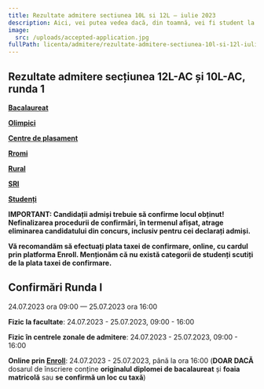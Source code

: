 ```yaml
---
title: Rezultate admitere sectiunea 10L si 12L ― iulie 2023
description: Aici, vei putea vedea dacă, din toamnă, vei fi student la AC!
image:
  src: /uploads/accepted-application.jpg
fullPath: licenta/admitere/rezultate-admitere-sectiunea-10l-si-12l-iulie-2023
---
```

## Rezultate admitere secțiunea 12L-AC și 10L-AC, runda 1

<Block color="green">

**[Bacalaureat](https://admitere.ac.upt.ro/uploads/12l-r1-admisi-bac.pdf)**

**[Olimpici](https://admitere.ac.upt.ro/uploads/12l-r1-admisi-olimpic.pdf)**

**[Centre de plasament](https://admitere.ac.upt.ro/uploads/12l-r1-admisi-plasament.pdf)**

**[Rromi](https://admitere.ac.upt.ro/uploads/12l-r1-admisi-rrom.pdf)**

**[Rural](https://admitere.ac.upt.ro/uploads/12l-r1-admisi-rurali.pdf)**

**[SRI](https://admitere.ac.upt.ro/uploads/12l-r1-admisi-sri.pdf)**

**[Studenți](https://admitere.ac.upt.ro/uploads/12l-r1-admisi-student.pdf)**

</Block>

<Block color="red">

**IMPORTANT: Candidații admiși trebuie să confirme locul obținut! Nefinalizarea procedurii de confirmări, în termenul afișat, atrage eliminarea candidatului din concurs, inclusiv pentru cei declarați admiși.**

**Vă recomandăm să efectuați plata taxei de confirmare, online, cu cardul prin platforma Enroll. Menționăm că nu există categorii de studenți scutiți de la plata taxei de confirmare.**

</Block>

## Confirmări Runda I

24.07.2023 ora 09:00 — 25.07.2023 ora 16:00

**Fizic la facultate**: 24.07.2023 - 25.07.2023, 09:00 - 16:00

**Fizic în centrele zonale de admitere**: 24.07.2023 - 25.07.2023, 09:00 - 16:00

**Online prin [Enroll](https://enroll.upt.ro/)**: 24.07.2023 - 25.07.2023, până la ora 16:00 (**DOAR DACĂ** dosarul de înscriere conține **originalul diplomei de bacalaureat** și **foaia matricolă** sau **se confirmă un loc cu taxă**)
